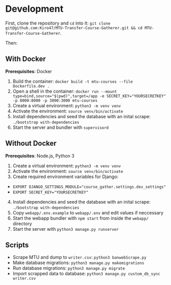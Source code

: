 # Development

First, clone the repository and `cd` into it: `git clone git@github.com:Kiro47/MTU-Transfer-Course-Gatherer.git && cd MTU-Transfer-Course-Gatherer`.

Then:

## With Docker

**Prerequisites**: Docker

1. Build the container: `docker build -t mtu-courses --file Dockerfile.dev .`
2. Open a shell in the container: `docker run --mount type=bind,source="$(pwd)",target=/app -e SECRET_KEY="YOURSECRETKEY" -p 8000:8000 -p 3000:3000 mtu-courses`
3. Create a virtual environment: `python3 -m venv venv`
4. Activate the environment: `source venv/bin/activate`
5. Install dependencies and seed the database with an inital scrape: `./bootstrap with-dependencies`
6. Start the server and bundler with `supervisord`

## Without Docker

**Prerequisites**: Node.js, Python 3

1. Create a virtual environment: `python3 -m venv venv`
2. Activate the environment: `source venv/bin/activate`
3. Create required environment variables for Django:
  - `EXPORT DJANGO_SETTINGS_MODULE="course_gather.settings.dev_settings"`
  - `EXPORT SECRET_KEY="YOURSECRETKEY"`
4. Install dependencies and seed the database with an inital scrape: `./bootstrap with-dependencies`
5. Copy `webapp/.env.example` to `webapp/.env` and edit values if neccessary
6. Start the webapp bundler with `npm start` from inside the `webapp/` directory
5. Start the server with `python3 manage.py runserver`

## Scripts

- Scrape MTU and dump to `writer.csv`: `python3 banwebScrape.py`
- Make database migrations: `python3 manage.py makemigrations`
- Run database migrations: `python3 manage.py migrate`
- Import scrapped data to database: `python3 manage.py custom_db_sync writer.csv`
